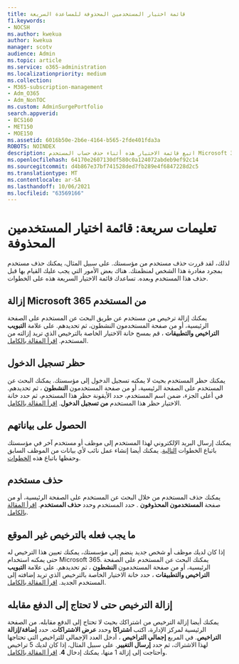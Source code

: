 ```yaml
---
title: قائمة اختيار المستخدمين المحذوفة للمساعدة السريعة
f1.keywords:
- NOCSH
ms.author: kwekua
author: kwekua
manager: scotv
audience: Admin
ms.topic: article
ms.service: o365-administration
ms.localizationpriority: medium
ms.collection:
- M365-subscription-management
- Adm_O365
- Adm_NonTOC
ms.custom: AdminSurgePortfolio
search.appverid:
- BCS160
- MET150
- MOE150
ms.assetid: 6016b50e-2b6e-4164-b565-2fde401fda3a
ROBOTS: NOINDEX
description: اتبع قائمة الاختيار هذه أثناء حذف حساب المستخدم Microsoft 365 المستخدم.
ms.openlocfilehash: 64170e2607130df580c0a124072abdeb9ef92c14
ms.sourcegitcommit: d4b867e37bf741528ded7fb289e4f6847228d2c5
ms.translationtype: MT
ms.contentlocale: ar-SA
ms.lasthandoff: 10/06/2021
ms.locfileid: "63569166"
---
```

# <a name="quick-help-deleted-users-checklist"></a>تعليمات سريعة: قائمة اختيار المستخدمين المحذوفة

لذلك، لقد قررت حذف مستخدم من مؤسستك. على سبيل المثال، يمكنك حذف مستخدم بمجرد مغادرة هذا الشخص لمنظمتك. هناك بعض الأمور التي يجب عليك القيام بها قبل حذف هذا المستخدم وبعده. تساعدك قائمة الاختيار السريعة هذه على الخطوات.
  
## <a name="remove-the-microsoft-365-license-from-the-user"></a>إزالة Microsoft 365 من المستخدم

يمكنك إزالة ترخيص من مستخدم عن طريق البحث عن المستخدم على الصفحة الرئيسية، أو من صفحة المستخدمون النشطون،  ثم تحديدهم. على علامة **التبويب التراخيص والتطبيقات** ، قم بمسح خانة الاختيار الخاصة بالترخيص الذي تريد إزالته من المستخدم. [اقرأ المقالة بالكامل](../manage/remove-licenses-from-users.md).
  
## <a name="block-sign-in"></a>حظر تسجيل الدخول

يمكنك حظر المستخدم بحيث لا يمكنه تسجيل الدخول إلى مؤسستك. يمكنك البحث عن المستخدم على الصفحة الرئيسية، أو من صفحة المستخدمون **النشطون** ، ثم تحديدهم. في أعلى الجزء، ضمن اسم المستخدم، حدد الأيقونة حظر هذا المستخدم، ثم  حدد خانة الاختيار حظر هذا المستخدم **من تسجيل الدخول**. [اقرأ المقالة بالكامل](../add-users/assign-admin-roles.md).
  
## <a name="get-their-data"></a>الحصول على بياناتهم

يمكنك إرسال البريد الإلكتروني لهذا المستخدم إلى موظف أو مستخدم آخر في مؤسستك باتباع الخطوات [التالية](../add-users/remove-former-employee.md). يمكنك أيضا إنشاء عمل نائب لأي بيانات من الموظف السابق وحفظها باتباع هذه [الخطوات](../add-users/get-access-to-and-back-up-a-former-user-s-data.md).
  
## <a name="delete-user"></a>حذف مستخدم

يمكنك حذف المستخدم من خلال البحث عن المستخدم على الصفحة الرئيسية، أو من صفحة **المستخدمون المحذوفون** . حدد المستخدم وحدد **حذف المستخدم**. [اقرأ المقالة بالكامل](../add-users/delete-a-user.md).
  
## <a name="what-to-do-with-the-unassigned-license"></a>ما يجب فعله بالترخيص غير الموقع

إذا كان لديك موظف أو شخص جديد ينضم إلى مؤسستك، يمكنك تعيين هذا الترخيص له حتى يمكنه استخدام Microsoft 365. يمكنك البحث عن المستخدم على الصفحة الرئيسية، أو من صفحة المستخدمون **النشطون** ، ثم تحديدهم. على علامة **التبويب التراخيص والتطبيقات** ، حدد خانة الاختيار الخاصة بالترخيص الذي تريد إضافته إلى المستخدم الجديد. [اقرأ المقالة بالكامل](../manage/assign-licenses-to-users.md).
  
## <a name="remove-license-so-you-dont-have-to-pay-for-it"></a>إزالة الترخيص حتى لا تحتاج إلى الدفع مقابله

يمكنك أيضا إزالة الترخيص من اشتراكك بحيث لا تحتاج إلى الدفع مقابله. من الصفحة الرئيسية لمركز الإدارة، اكتب **اشتراكا** وحدد **عرض الاشتراكات**. حدد **إضافة/إزالة التراخيص**. في المربع **إجمالي التراخيص** ، أدخل العدد الإجمالي للتراخيص التي تحتاجها لهذا الاشتراك، ثم حدد **إرسال التغيير**. على سبيل المثال، إذا كان لديك 5 تراخيص وأحتاجت إلى إزالة 1 منها، يمكنك إدخال **4**. [اقرأ المقالة بالكامل](../../commerce/licenses/buy-licenses.md).